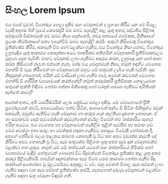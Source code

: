 # සිංහල Lorem Ipsum

එය එසේ වුවත්, විනෝදය හෙළා දැකීම සහ වේදනාවන් ද ප්‍රශංසා කිරීම යන මේ සියලු වැරදි අදහස බිහි වූයේ කෙසේදැයි මම ඔබට පැහැදිලි කළ යුතු අතර, පද්ධතිය පිළිබඳ සම්පූර්ණ විස්තරයක් මම ඔබට කියා දෙන්නෙමි, තවද සත්‍යයේ ගවේෂක, මිනිසාගේ ප්‍රධාන නිර්මාතෘගේ සත්‍ය ඉගැන්වීම් ඔබට පැහැදිලි කරමි. සතුට! කිසිවෙකු විනෝදය ප්‍රතික්ෂේප කිරීම, අකමැති වීම හෝ වළක්වා ගැනීම, එය විනෝදය නිසා නොව, විනෝදය ලුහුබැඳිය යුතු ආකාරය නොදන්නා අයට තාර්කිකව අතිශයින් වේදනාකාරී ප්‍රතිවිපාකවලට මුහුණ දෙන බැවිනි. මාහට වේදනාව ලබා ගැනීමට ආදරය කරන, ලුහුබැඳ යන හෝ ආශා කරන කිසිවෙක් නැවත එන්නේ නැත, මන්ද එය වේදනාවක් නිසා, නමුත් ඉඳහිට වෙහෙස මහන්සි වී වැඩ කිරීමෙන් හා වේදනාවෙන් ඔහුට යම් සතුටක් ලැබිය හැකි බැවිනි. සුළු නිදසුනක් ගතහොත්, එයින් යම් වාසියක් ලබා ගැනීම හැර, අපෙන් කවරෙක් වෙහෙස මහන්සි වී ශාරීරික ව්‍යායාමයක් කරන්නේද? නමුත් කරදරකාරී ප්‍රතිවිපාක නොලැබෙන සතුටක් භුක්ති විඳීමට තෝරා ගන්නා මිනිසෙකු හෝ වරදක් සොයා ගැනීමට අයිතියක් ඇත්තේ කාටද?

අනෙක් අතට, අපි ධාර්මිෂ්ඨයින් ලෙස ක්‍රෝධය හෙළා දකිමු. මේ මොහොතේ ප්‍රීති ප්‍රමෝදයෙන් රැවටී, අධෛර්යයට පත්ව සිටින, ආශාවෙන් අන්ධ වී සිටින මිනිසුන්ට ඔවුන් අකමැති, ඔවුන්ට ඇතිවිය හැකි වේදනාව හා කරදර ගැන කල්තියා දැනගත නොහැක. ඒ හා සමානවම දොස් පැවරෙන්නේ කැමැත්තෙන් දුර්වල වීමෙන් තම රාජකාරිය පැහැර හරින අයටය. එය වෙහෙස හා වේදනාවෙන් හැකිලීම තුළින් පැවසීම හා සමාන වේ. මෙම අවස්ථා ඉතා සරල හා වෙන්කර හඳුනා ගැනීමට පහසුය. විවේකී හෝරාවක දී, අපගේ තේරීමේ බලය පාලනය කරගත නොහැකි වූ විට සහ අපට වඩාත්ම කැමති දේ කිරීමට අපට නොහැකි වූ විට, සෑම සතුටක්ම පිළිගත යුතු අතර සෑම දුක් වේදනාවක්ම වළක්වා ගත යුතුය. නමුත් යම් යම් තත්වයන් යටතේ සහ රාජකාරියේ හිමිකම් හෝ ව්‍යාපාරයේ බැඳීම් හේතුවෙන් බොහෝ විට සිදුවන්නේ විනෝදය ප්‍රතික්‍ෂ්ප කළ යුතු අතර කරදර පිළිගැනීමයි. එබැවින් ඥානවන්තයා සෑම විටම මෙම කාරණා තෝරා ගැනීම සිදු කරන්නේ අන්‍යෝන්‍ය වූ මූලධර්මයට අනුකූල ව වේ. ඔහු වෙනත් විශාල සැප සම්පත් ලබා ගැනීම සඳහා වන සැප සම්පත් ප්‍රතික්ෂේප කරයි, නැතහොත් දරුණු වේදනාවන් වළක්වා ගැනීම සඳහා ඔහු වේදනා විඳදරා ගනී.